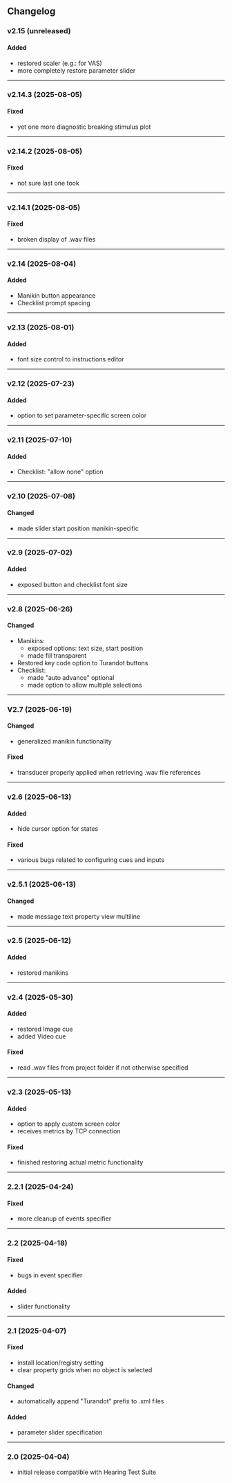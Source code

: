 ## Changelog

### v2.15 (unreleased)
#### Added
- restored scaler (e.g.: for VAS)
- more completely restore parameter slider

---

### v2.14.3 (2025-08-05)
#### Fixed
- yet one more diagnostic breaking stimulus plot

---

### v2.14.2 (2025-08-05)
#### Fixed
- not sure last one took

---

### v2.14.1 (2025-08-05)
#### Fixed
- broken display of .wav files

---

### v2.14 (2025-08-04)
#### Added
- Manikin button appearance
- Checklist prompt spacing

---

### v2.13 (2025-08-01)
#### Added
- font size control to instructions editor

---

### v2.12 (2025-07-23)
#### Added
- option to set parameter-specific screen color

---

### v2.11 (2025-07-10)
#### Added
- Checklist: "allow none" option

---

### v2.10 (2025-07-08)
#### Changed
- made slider start position manikin-specific

---

### v2.9 (2025-07-02)
#### Added
- exposed button and checklist font size

---

### v2.8 (2025-06-26)
#### Changed
- Manikins:
  - exposed options: text size, start position
  - made fill transparent
- Restored key code option to Turandot buttons
- Checklist:
  - made "auto advance" optional
  - made option to allow multiple selections

---

### V2.7 (2025-06-19)
#### Changed
- generalized manikin functionality
#### Fixed
- transducer properly applied when retrieving .wav file references

---

### v2.6 (2025-06-13)
#### Added
- hide cursor option for states
#### Fixed
- various bugs related to configuring cues and inputs

---

### v2.5.1 (2025-06-13)
#### Changed
- made message text property view multiline

---

### v2.5 (2025-06-12)
#### Added
- restored manikins

---

### v2.4 (2025-05-30)
#### Added
- restored Image cue
- added Video cue
#### Fixed
- read .wav files from project folder if not otherwise specified

---

### v2.3 (2025-05-13)
#### Added
- option to apply custom screen color
- receives metrics by TCP connection
#### Fixed
- finished restoring actual metric functionality

---

### 2.2.1 (2025-04-24)
#### Fixed
- more cleanup of events specifier

---

### 2.2 (2025-04-18)
#### Fixed
- bugs in event specifier
#### Added
- slider functionality

---

### 2.1 (2025-04-07)
#### Fixed
- install location/registry setting
- clear property grids when no object is selected
#### Changed
- automatically append "Turandot" prefix to .xml files
#### Added
- parameter slider specification

---

### 2.0 (2025-04-04)
- initial release compatible with Hearing Test Suite

